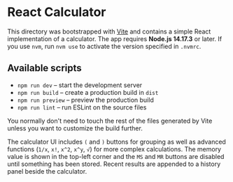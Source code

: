 # React Calculator

This directory was bootstrapped with [Vite](https://vitejs.dev/) and contains a
simple React implementation of a calculator. The app requires **Node.js 14.17.3**
or later. If you use `nvm`, run `nvm use` to activate the version specified in
`.nvmrc`.

## Available scripts

- `npm run dev` – start the development server
- `npm run build` – create a production build in `dist`
- `npm run preview` – preview the production build
- `npm run lint` – run ESLint on the source files

You normally don't need to touch the rest of the files generated by Vite unless
you want to customize the build further.

The calculator UI includes `(` and `)` buttons for grouping as well as
advanced functions (`1/x`, `x!`, `x^2`, `x^y`, `√`) for more complex
calculations. The memory value is shown in the top-left corner and the `MS`
and `MR` buttons are disabled until something has been stored.
Recent results are appended to a history panel beside the calculator.
